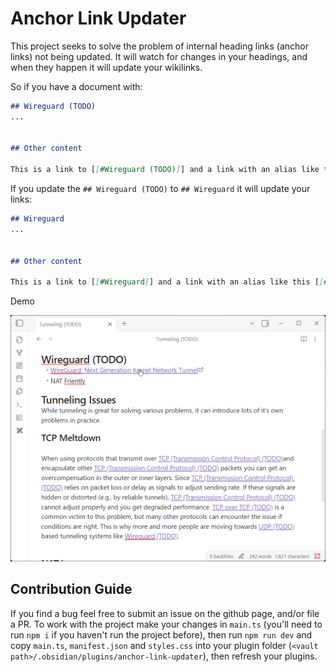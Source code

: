 # Anchor Link Updater

This project seeks to solve the problem of internal heading links (anchor links) not being updated. It will watch for changes in your headings, and when they happen it will update your wikilinks. 

So if you have a document with:

```md
## Wireguard (TODO)
...


## Other content

This is a link to [[#Wireguard (TODO)]] and a link with an alias like this [[#Wireguard (TODO)|Wireguard]].
```

If you update the `## Wireguard (TODO)` to `## Wireguard` it will update your links:

```md
## Wireguard
...


## Other content

This is a link to [[#Wireguard]] and a link with an alias like this [[#Wireguard|Wireguard]].
```

Demo

![](./docs/demo.gif)

## Contribution Guide

If you find a bug feel free to submit an issue on the github page, and/or file a PR. To work with the project make your changes in `main.ts` (you'll need to run `npm i` if you haven't run the project before), then run `npm run dev` and copy `main.ts`, `manifest.json` and `styles.css` into your plugin folder (`<vault path>/.obsidian/plugins/anchor-link-updater`), then refresh your plugins.
